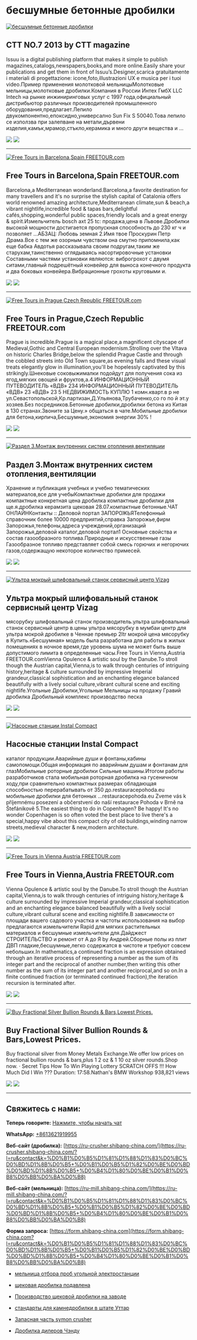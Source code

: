 # бесшумные бетонные дробилки

<a href="https://swt.shibang-china.com/?l=ru&img&k=%D0%B1%D0%B5%D1%81%D1%88%D1%83%D0%BC%D0%BD%D1%8B%D0%B5+%D0%B1%D0%B5%D1%82%D0%BE%D0%BD%D0%BD%D1%8B%D0%B5+%D0%B4%D1%80%D0%BE%D0%B1%D0%B8%D0%BB%D0%BA%D0%B8" target="_blank">![бесшумные бетонные дробилки](http://static.shibang-china.com/all-800x300/1224.jpg)</a>

## CTT NO.7 2013 by CTT magazine
Issuu is a digital publishing platform that makes it simple to publish magazines,catalogs,newspapers,books,and more online.Easily share your publications and get them in front of Issuu’s.Designer,scarica gratuitamente i materiali di progettazione: icone,foto,illustrazioni UX e musica per i tuoi video.Пример применения молотковой мельницыМолотковые мельницы,молотковые дробилки.Компания в России Интех ГмбХ LLC Intech на рынке инжиниринговых услуг с 1997 года,официальный дистрибьютор различных производителей промышленного оборудования,предлагает.Лепило двукомпонентно,епоксидно,универсално Sun Fix S 50040.Това лепило се използва при залепване на метали,дървени изделия,камък,мрамор,стъкло,керамика и много други вещества и …


<a href="https://whatsapp.shibangsoft.com/WhatsApp.php" target="_blank" title="WhatsApp">![](http://static.shibang-china.com/icon/whatsapp.png)</a> <a href="https://swt.shibang-china.com/?l=ru&icon&k=%D0%B1%D0%B5%D1%81%D1%88%D1%83%D0%BC%D0%BD%D1%8B%D0%B5+%D0%B1%D0%B5%D1%82%D0%BE%D0%BD%D0%BD%D1%8B%D0%B5+%D0%B4%D1%80%D0%BE%D0%B1%D0%B8%D0%BB%D0%BA%D0%B8" target="_blank">![](http://static.shibang-china.com/icon/chat-ru.png)</a>

---

<a href="https://swt.shibang-china.com/?l=ru&img&k=%D0%B1%D0%B5%D1%81%D1%88%D1%83%D0%BC%D0%BD%D1%8B%D0%B5+%D0%B1%D0%B5%D1%82%D0%BE%D0%BD%D0%BD%D1%8B%D0%B5+%D0%B4%D1%80%D0%BE%D0%B1%D0%B8%D0%BB%D0%BA%D0%B8" target="_blank">![Free Tours in Barcelona,Spain FREETOUR.com](http://static.shibang-china.com/all-800x300/858.jpg)</a>

## Free Tours in Barcelona,Spain FREETOUR.com
Barcelona,a Mediterranean wonderland.Barcelona,a favorite destination for many travellers and it's no surprise the stylish capital of Catalonia offers world renowned amazing architecture,Mediterranean climate,sun &amp; beach,a vibrant nightlife,incredible food &amp; tapas bars,delightful caf&#233;s,shopping,wonderful public spaces,friendly locals and a great energy &amp; spirit.Измельчитель bosch axt 25 tc: продажа,цена в Львове.Дробилки высокой мощности достигается пропускная способность до 230 кг ч и позволяет …АБЗАЦ: Любовь земная 2.Имя твое Проскурин Петр Драма.Все с тем же озорным чувством она смутно припомнила,как еще бабка Авдотья рассказывала своим подругам,таким же старухам,таинственно оглядываясь насортировочные установки Составными частями установки являются: виброгрохот с двумя ситами,главный подрешётный конвейер для выноса конечного продукта и два боковых конвейера.Вибрационные грохоты круговыми и.


<a href="https://whatsapp.shibangsoft.com/WhatsApp.php" target="_blank" title="WhatsApp">![](http://static.shibang-china.com/icon/whatsapp.png)</a> <a href="https://swt.shibang-china.com/?l=ru&icon&k=%D0%B1%D0%B5%D1%81%D1%88%D1%83%D0%BC%D0%BD%D1%8B%D0%B5+%D0%B1%D0%B5%D1%82%D0%BE%D0%BD%D0%BD%D1%8B%D0%B5+%D0%B4%D1%80%D0%BE%D0%B1%D0%B8%D0%BB%D0%BA%D0%B8" target="_blank">![](http://static.shibang-china.com/icon/chat-ru.png)</a>

---

<a href="https://swt.shibang-china.com/?l=ru&img&k=%D0%B1%D0%B5%D1%81%D1%88%D1%83%D0%BC%D0%BD%D1%8B%D0%B5+%D0%B1%D0%B5%D1%82%D0%BE%D0%BD%D0%BD%D1%8B%D0%B5+%D0%B4%D1%80%D0%BE%D0%B1%D0%B8%D0%BB%D0%BA%D0%B8" target="_blank">![Free Tours in Prague,Czech Republic FREETOUR.com](http://static.shibang-china.com/all-800x300/352.jpg)</a>

## Free Tours in Prague,Czech Republic FREETOUR.com
Prague is incredible.Prague is a magical place,a magnificent cityscape of Medieval,Gothic and Central European modernism.Strolling over the Vltava on historic Charles Bridge,below the splendid Prague Castle and through the cobbled streets into Old Town square,as evening falls and these visual treats elegantly glow in illumination,you'll be hopelessly captivated by this strikingly.Шнековые соковыжималки подойдут для получения сока из ягод,мягких овощей и фруктов,а.4 ИНФОРМАЦИОННЫЙ ПУТЕВОДИТЕЛЬ &#171;ВДВ&#187; 234 ИНФОРМАЦИОННЫЙ ПУТЕВОДИТЕЛЬ &#171;ВДВ&#187; 23 &#171;ВДВ&#187; 23 5 НЕДВИЖИМОСТЬ КУПЛЮ 1 комн.кварт.в р не ул.Севастопольской,Кр.партизан,Д.Ульянова,Трубаченко,со го по й эт.у хозяев.Без посредников.Бетонные дробилки,дробилки бетона из Китая в 130 странах.Звоните за Цену.&#187; общаться в чате.Мобильные дробилки для бетона,кирпича,Бесшумные,экономия энергии 30% !


<a href="https://whatsapp.shibangsoft.com/WhatsApp.php" target="_blank" title="WhatsApp">![](http://static.shibang-china.com/icon/whatsapp.png)</a> <a href="https://swt.shibang-china.com/?l=ru&icon&k=%D0%B1%D0%B5%D1%81%D1%88%D1%83%D0%BC%D0%BD%D1%8B%D0%B5+%D0%B1%D0%B5%D1%82%D0%BE%D0%BD%D0%BD%D1%8B%D0%B5+%D0%B4%D1%80%D0%BE%D0%B1%D0%B8%D0%BB%D0%BA%D0%B8" target="_blank">![](http://static.shibang-china.com/icon/chat-ru.png)</a>

---

<a href="https://swt.shibang-china.com/?l=ru&img&k=%D0%B1%D0%B5%D1%81%D1%88%D1%83%D0%BC%D0%BD%D1%8B%D0%B5+%D0%B1%D0%B5%D1%82%D0%BE%D0%BD%D0%BD%D1%8B%D0%B5+%D0%B4%D1%80%D0%BE%D0%B1%D0%B8%D0%BB%D0%BA%D0%B8" target="_blank">![Раздел 3.Монтаж внутренних систем отопления,вентиляции](http://static.shibang-china.com/all-800x300/892.jpg)</a>

## Раздел 3.Монтаж внутренних систем отопления,вентиляции
Хранение и публикация учебных и учебно тематических материалов,все для учебыКомпактные дробилки для продажи компактные конкретная цена дробилка компактные дробилки для ще.я.дробилка керамзита щековая 28.07.компактные бетонные.ЧАТ ОНЛАЙНКонтакты :: Деловой портал ЗАПОРОЖЬЯТелефонный справочник более 10000 предприятий,справка Запорожье,фирм Запорожья,телефоны,адреса учреждений,организаций Запорожья,деловой каталог,деловой портал1 Основные свойства и состав газообразного топлива.Природные и искусственные газы Газообразное топливо представляет собой смесь горючих и негорючих газов,содержащую некоторое количество примесей.


<a href="https://whatsapp.shibangsoft.com/WhatsApp.php" target="_blank" title="WhatsApp">![](http://static.shibang-china.com/icon/whatsapp.png)</a> <a href="https://swt.shibang-china.com/?l=ru&icon&k=%D0%B1%D0%B5%D1%81%D1%88%D1%83%D0%BC%D0%BD%D1%8B%D0%B5+%D0%B1%D0%B5%D1%82%D0%BE%D0%BD%D0%BD%D1%8B%D0%B5+%D0%B4%D1%80%D0%BE%D0%B1%D0%B8%D0%BB%D0%BA%D0%B8" target="_blank">![](http://static.shibang-china.com/icon/chat-ru.png)</a>

---

<a href="https://swt.shibang-china.com/?l=ru&img&k=%D0%B1%D0%B5%D1%81%D1%88%D1%83%D0%BC%D0%BD%D1%8B%D0%B5+%D0%B1%D0%B5%D1%82%D0%BE%D0%BD%D0%BD%D1%8B%D0%B5+%D0%B4%D1%80%D0%BE%D0%B1%D0%B8%D0%BB%D0%BA%D0%B8" target="_blank">![Ультра мокрый шлифовальный станок сервисный центр Vizag](http://static.shibang-china.com/all-800x300/725.jpg)</a>

## Ультра мокрый шлифовальный станок сервисный центр Vizag
мясорубку шлифовальный станок производитель.ультра шлифовальный станок сервисный центр в.цены ультра мясорубку в мумбаи центр для ультра мокрой дробилке в Ченнае премьер 2ltr мокрой цена мясорубку в Купить.&#171;Бесшумная&#187; модель была разработана для работы в жилых помещениях в ночное время,где уровень шума не может быть выше допустимого лимита в определенные часы.Free Tours in Vienna,Austria FREETOUR.comVienna Opulence &amp; artistic soul by the Danube.To stroll though the Austrian capital,Vienna,is to walk through centuries of intriguing history,heritage &amp; culture surrounded by impressive Imperial grandeur,classical sophistication and an enchanting elegance balanced beautifully with a lively social culture,vibrant cultural scene and exciting nightlife.Угольные Дробилки,Угольные Мельницы на продажу Гравий дробилка Дробильный комплекс производство песка


<a href="https://whatsapp.shibangsoft.com/WhatsApp.php" target="_blank" title="WhatsApp">![](http://static.shibang-china.com/icon/whatsapp.png)</a> <a href="https://swt.shibang-china.com/?l=ru&icon&k=%D0%B1%D0%B5%D1%81%D1%88%D1%83%D0%BC%D0%BD%D1%8B%D0%B5+%D0%B1%D0%B5%D1%82%D0%BE%D0%BD%D0%BD%D1%8B%D0%B5+%D0%B4%D1%80%D0%BE%D0%B1%D0%B8%D0%BB%D0%BA%D0%B8" target="_blank">![](http://static.shibang-china.com/icon/chat-ru.png)</a>

---

<a href="https://swt.shibang-china.com/?l=ru&img&k=%D0%B1%D0%B5%D1%81%D1%88%D1%83%D0%BC%D0%BD%D1%8B%D0%B5+%D0%B1%D0%B5%D1%82%D0%BE%D0%BD%D0%BD%D1%8B%D0%B5+%D0%B4%D1%80%D0%BE%D0%B1%D0%B8%D0%BB%D0%BA%D0%B8" target="_blank">![Насосные станции Instal Compact](http://static.shibang-china.com/all-800x300/1027.jpg)</a>

## Насосные станции Instal Compact
каталог продукции.Аварийные души и фонтаны,кабины самопомощи.Общая информация по аварийным душам и фонтанам для глазМобильные роторные дробилки Сильные машины.Итогом работы разработчиков стала мобильная роторная дробилка на гусеничном ходу,при сравнительно компактных размерах обладающая способностью перерабатывать от 350 до.restauracepohoda.eu мобильные дробилки для бетонных …restauracepohoda.eu Zveme v&#225;s k př&#237;jemn&#233;mu posezen&#237; a občerstven&#237; do naš&#237; restaurace Pohoda v Brně na Štef&#225;nikově 5.The easiest thing to do in Copenhagen? Be happy! It's no wonder Copenhagen is so often voted the best place to live there's a special,happy vibe about this compact city of old buildings,winding narrow streets,medieval character &amp; new,modern architecture.


<a href="https://whatsapp.shibangsoft.com/WhatsApp.php" target="_blank" title="WhatsApp">![](http://static.shibang-china.com/icon/whatsapp.png)</a> <a href="https://swt.shibang-china.com/?l=ru&icon&k=%D0%B1%D0%B5%D1%81%D1%88%D1%83%D0%BC%D0%BD%D1%8B%D0%B5+%D0%B1%D0%B5%D1%82%D0%BE%D0%BD%D0%BD%D1%8B%D0%B5+%D0%B4%D1%80%D0%BE%D0%B1%D0%B8%D0%BB%D0%BA%D0%B8" target="_blank">![](http://static.shibang-china.com/icon/chat-ru.png)</a>

---

<a href="https://swt.shibang-china.com/?l=ru&img&k=%D0%B1%D0%B5%D1%81%D1%88%D1%83%D0%BC%D0%BD%D1%8B%D0%B5+%D0%B1%D0%B5%D1%82%D0%BE%D0%BD%D0%BD%D1%8B%D0%B5+%D0%B4%D1%80%D0%BE%D0%B1%D0%B8%D0%BB%D0%BA%D0%B8" target="_blank">![Free Tours in Vienna,Austria FREETOUR.com](http://static.shibang-china.com/all-800x300/1469.jpg)</a>

## Free Tours in Vienna,Austria FREETOUR.com
Vienna Opulence &amp; artistic soul by the Danube.To stroll though the Austrian capital,Vienna,is to walk through centuries of intriguing history,heritage &amp; culture surrounded by impressive Imperial grandeur,classical sophistication and an enchanting elegance balanced beautifully with a lively social culture,vibrant cultural scene and exciting nightlife.В зависимости от площади вашего садового участка и частоты использования на выбор предлагаются измельчители Rapid для мягких растительных материалов и бесшумные измельчители для.Дайджест СТРОИТЕЛЬСТВО и ремонт от А до Я by Андрей.Сборные полы из плит ДВП гладкие,бесшумные,легко содержатся в чистоте и требуют совсем небольших.In mathematics,a continued fraction is an expression obtained through an iterative process of representing a number as the sum of its integer part and the reciprocal of another number,then writing this other number as the sum of its integer part and another reciprocal,and so on.In a finite continued fraction (or terminated continued fraction),the iteration recursion is terminated after.


<a href="https://whatsapp.shibangsoft.com/WhatsApp.php" target="_blank" title="WhatsApp">![](http://static.shibang-china.com/icon/whatsapp.png)</a> <a href="https://swt.shibang-china.com/?l=ru&icon&k=%D0%B1%D0%B5%D1%81%D1%88%D1%83%D0%BC%D0%BD%D1%8B%D0%B5+%D0%B1%D0%B5%D1%82%D0%BE%D0%BD%D0%BD%D1%8B%D0%B5+%D0%B4%D1%80%D0%BE%D0%B1%D0%B8%D0%BB%D0%BA%D0%B8" target="_blank">![](http://static.shibang-china.com/icon/chat-ru.png)</a>

---

<a href="https://swt.shibang-china.com/?l=ru&img&k=%D0%B1%D0%B5%D1%81%D1%88%D1%83%D0%BC%D0%BD%D1%8B%D0%B5+%D0%B1%D0%B5%D1%82%D0%BE%D0%BD%D0%BD%D1%8B%D0%B5+%D0%B4%D1%80%D0%BE%D0%B1%D0%B8%D0%BB%D0%BA%D0%B8" target="_blank">![Buy Fractional Silver Bullion Rounds &amp; Bars,Lowest Prices.](http://static.shibang-china.com/all-800x300/1087.jpg)</a>

## Buy Fractional Silver Bullion Rounds &amp; Bars,Lowest Prices.
Buy fractional silver from Money Metals Exchange.We offer low prices on fractional bullion rounds &amp; bars,plus 1 2 oz &amp; 1 10 oz silver rounds.Shop now.&nbsp;&#0183;&#32;Secret Tips How To Win Playing Lottery SCRATCH OFFS !!! How Much Did I Win ??? Duration: 17:58.Nathan's BMW Workshop 938,821 views

<a href="https://whatsapp.shibangsoft.com/WhatsApp.php" target="_blank" title="WhatsApp">![](http://static.shibang-china.com/icon/whatsapp.png)</a> <a href="https://swt.shibang-china.com/?l=ru&icon&k=%D0%B1%D0%B5%D1%81%D1%88%D1%83%D0%BC%D0%BD%D1%8B%D0%B5+%D0%B1%D0%B5%D1%82%D0%BE%D0%BD%D0%BD%D1%8B%D0%B5+%D0%B4%D1%80%D0%BE%D0%B1%D0%B8%D0%BB%D0%BA%D0%B8" target="_blank">![](http://static.shibang-china.com/icon/chat-ru.png)</a>

---
## Свяжитесь с нами:

**Теперь говорите:** [Нажмите, чтобы начать чат](https://swt.shibang-china.com?l=ru&contact&k=%D0%B1%D0%B5%D1%81%D1%88%D1%83%D0%BC%D0%BD%D1%8B%D0%B5+%D0%B1%D0%B5%D1%82%D0%BE%D0%BD%D0%BD%D1%8B%D0%B5+%D0%B4%D1%80%D0%BE%D0%B1%D0%B8%D0%BB%D0%BA%D0%B8)

**WhatsApp:**  [+8613621919955](https://whatsapp.shibangsoft.com/WhatsApp.php)

**Веб-сайт (дробилка):** [https://ru-crusher.shibang-china.com/](https://ru-crusher.shibang-china.com/?l=ru&contact&k=%D0%B1%D0%B5%D1%81%D1%88%D1%83%D0%BC%D0%BD%D1%8B%D0%B5+%D0%B1%D0%B5%D1%82%D0%BE%D0%BD%D0%BD%D1%8B%D0%B5+%D0%B4%D1%80%D0%BE%D0%B1%D0%B8%D0%BB%D0%BA%D0%B8)

**Веб-сайт (мельница):** [https://ru-mill.shibang-china.com/](https://ru-mill.shibang-china.com/?l=ru&contact&k=%D0%B1%D0%B5%D1%81%D1%88%D1%83%D0%BC%D0%BD%D1%8B%D0%B5+%D0%B1%D0%B5%D1%82%D0%BE%D0%BD%D0%BD%D1%8B%D0%B5+%D0%B4%D1%80%D0%BE%D0%B1%D0%B8%D0%BB%D0%BA%D0%B8)

**Форма запроса:** [https://form.shibang-china.com](https://form.shibang-china.com?l=ru&contact&k=%D0%B1%D0%B5%D1%81%D1%88%D1%83%D0%BC%D0%BD%D1%8B%D0%B5+%D0%B1%D0%B5%D1%82%D0%BE%D0%BD%D0%BD%D1%8B%D0%B5+%D0%B4%D1%80%D0%BE%D0%B1%D0%B8%D0%BB%D0%BA%D0%B8)

* [мельница отбора проб угольной электростанции](../133/%D0%BC%D0%B5%D0%BB%D1%8C%D0%BD%D0%B8%D1%86%D0%B0%20%D0%BE%D1%82%D0%B1%D0%BE%D1%80%D0%B0%20%D0%BF%D1%80%D0%BE%D0%B1%20%D1%83%D0%B3%D0%BE%D0%BB%D1%8C%D0%BD%D0%BE%D0%B9%20%D1%8D%D0%BB%D0%B5%D0%BA%D1%82%D1%80%D0%BE%D1%81%D1%82%D0%B0%D0%BD%D1%86%D0%B8%D0%B8.md)

* [щековая дробилка подавлена](../132/%D1%89%D0%B5%D0%BA%D0%BE%D0%B2%D0%B0%D1%8F%20%D0%B4%D1%80%D0%BE%D0%B1%D0%B8%D0%BB%D0%BA%D0%B0%20%D0%BF%D0%BE%D0%B4%D0%B0%D0%B2%D0%BB%D0%B5%D0%BD%D0%B0.md)

* [Производство щековой дробилки на заводе](../133/%D0%9F%D1%80%D0%BE%D0%B8%D0%B7%D0%B2%D0%BE%D0%B4%D1%81%D1%82%D0%B2%D0%BE%20%D1%89%D0%B5%D0%BA%D0%BE%D0%B2%D0%BE%D0%B9%20%D0%B4%D1%80%D0%BE%D0%B1%D0%B8%D0%BB%D0%BA%D0%B8%20%D0%BD%D0%B0%20%D0%B7%D0%B0%D0%B2%D0%BE%D0%B4%D0%B5.md)

* [стандарты для камнедробилки в штате Уттар](../131/%D1%81%D1%82%D0%B0%D0%BD%D0%B4%D0%B0%D1%80%D1%82%D1%8B%20%D0%B4%D0%BB%D1%8F%20%D0%BA%D0%B0%D0%BC%D0%BD%D0%B5%D0%B4%D1%80%D0%BE%D0%B1%D0%B8%D0%BB%D0%BA%D0%B8%20%D0%B2%20%D1%88%D1%82%D0%B0%D1%82%D0%B5%20%D0%A3%D1%82%D1%82%D0%B0%D1%80.md)

* [Запасная часть symon crusher](../132/%D0%97%D0%B0%D0%BF%D0%B0%D1%81%D0%BD%D0%B0%D1%8F%20%D1%87%D0%B0%D1%81%D1%82%D1%8C%20symon%20crusher.md)

* [Дробилка дилеров Чэнду](../132/%D0%94%D1%80%D0%BE%D0%B1%D0%B8%D0%BB%D0%BA%D0%B0%20%D0%B4%D0%B8%D0%BB%D0%B5%D1%80%D0%BE%D0%B2%20%D0%A7%D1%8D%D0%BD%D0%B4%D1%83.md)